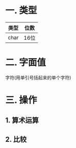 # 一. 类型

| 类型 | 位数 |
| ---- | ---- |
| char | 16位 |



# 二. 字面值

字符(用单引号括起来的单个字符)



# 三. 操作

## 1. 算术运算

## 2. 比较
